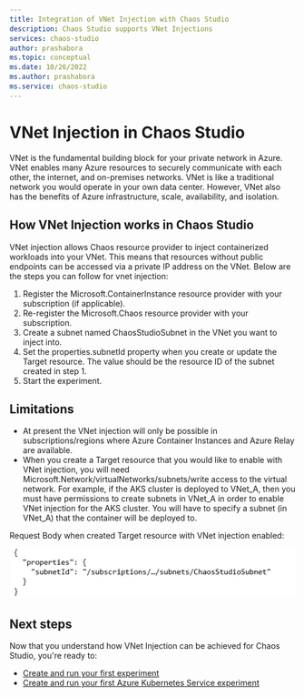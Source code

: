 ```yaml
---
title: Integration of VNet Injection with Chaos Studio
description: Chaos Studio supports VNet Injections
services: chaos-studio
author: prashabora
ms.topic: conceptual
ms.date: 10/26/2022
ms.author: prashabora
ms.service: chaos-studio
---
```

# VNet Injection in Chaos Studio
VNet is the fundamental building block for your private network in Azure. VNet enables many Azure resources to securely communicate with each other, the internet, and on-premises networks. VNet is like a traditional network you would operate in your own data center. However, VNet also has the benefits of Azure infrastructure, scale, availability, and isolation.

## How VNet Injection works in Chaos Studio
VNet injection allows Chaos resource provider to inject containerized workloads into your VNet. This means that resources without public endpoints can be accessed via a private IP address on the VNet. Below are the steps you can follow for vnet injection:
1. Register the Microsoft.ContainerInstance resource provider with your subscription (if applicable).
2. Re-register the Microsoft.Chaos resource provider with your subscription.
3. Create a subnet named ChaosStudioSubnet in the VNet you want to inject into.
4. Set the properties.subnetId property when you create or update the Target resource. The value should be the resource ID of the subnet created in step 1.
5. Start the experiment.

## Limitations
* At present the VNet injection will only be possible in subscriptions/regions where Azure Container Instances and Azure Relay are available. 
* When you create a Target resource that you would like to enable with VNet injection, you will need Microsoft.Network/virtualNetworks/subnets/write access to the virtual network. For example, if the AKS cluster is deployed to VNet_A, then you must have permissions to create subnets in VNet_A in order to enable VNet injection for the AKS cluster. You will have to specify a subnet (in VNet_A) that the container will be deployed to.

Request Body when created Target resource with VNet injection enabled:

![Target resource with VNet Injection](images/chaos-studio-rp-vnet-injection.png)

## Next steps
Now that you understand how VNet Injection can be achieved for Chaos Studio, you're ready to:
- [Create and run your first experiment](chaos-studio-tutorial-service-direct-portal.md)
- [Create and run your first Azure Kubernetes Service experiment](chaos-studio-tutorial-aks-portal.md)
